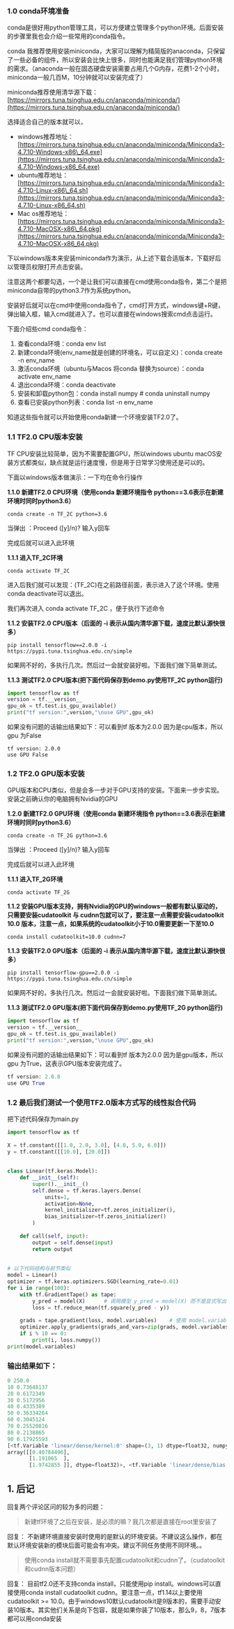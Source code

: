 ### 1.0 conda环境准备

conda是很好用python管理工具，可以方便建立管理多个python环境。后面安装的步骤里我也会介绍一些常用的conda指令。

conda 我推荐使用安装miniconda，大家可以理解为精简版的anaconda，只保留了一些必备的组件，所以安装会比快上很多，同时也能满足我们管理python环境的需求。（anaconda一般在固态硬盘安装需要占用几个G内存，花费1-2个小时，miniconda一般几百M，10分钟就可以安装完成了）

miniconda推荐使用清华源下载：[https://mirrors.tuna.tsinghua.edu.cn/anaconda/miniconda/](https://mirrors.tuna.tsinghua.edu.cn/anaconda/miniconda/)

选择适合自己的版本就可以，

-   windows推荐地址：[https://mirrors.tuna.tsinghua.edu.cn/anaconda/miniconda/Miniconda3-4.7.10-Windows-x86\_64.exe](https://mirrors.tuna.tsinghua.edu.cn/anaconda/miniconda/Miniconda3-4.7.10-Windows-x86_64.exe)
-   ubuntu推荐地址：[https://mirrors.tuna.tsinghua.edu.cn/anaconda/miniconda/Miniconda3-4.7.10-Linux-x86\_64.sh](https://mirrors.tuna.tsinghua.edu.cn/anaconda/miniconda/Miniconda3-4.7.10-Linux-x86_64.sh)
-   Mac os推荐地址：[https://mirrors.tuna.tsinghua.edu.cn/anaconda/miniconda/Miniconda3-4.7.10-MacOSX-x86\_64.pkg](https://mirrors.tuna.tsinghua.edu.cn/anaconda/miniconda/Miniconda3-4.7.10-MacOSX-x86_64.pkg)

下以windows版本来安装miniconda作为演示，从上述下载合适版本，下载好后以管理员权限打开点击安装。



注意这两个都要勾选，一个是让我们可以直接在cmd使用conda指令，第二个是把miniconda自带的python3.7作为系统python。

安装好后就可以在cmd中使用conda指令了，cmd打开方式，windows键+R键，弹出输入框，输入cmd就进入了。也可以直接在windows搜索cmd点击运行。

下面介绍些cmd conda指令：

1.  查看conda环境：conda env list
2.  新建conda环境(env\_name就是创建的环境名，可以自定义)：conda create -n env\_name
3.  激活conda环境（ubuntu与Macos 将conda 替换为source）：conda activate env\_name
4.  退出conda环境：conda deactivate
5.  安装和卸载python包：conda install numpy # conda uninstall numpy
6.  查看已安装python列表：conda list -n env\_name

知道这些指令就可以开始使用conda新建一个环境安装TF2.0了。

### 1.1 TF2.0 CPU版本安装

TF CPU安装比较简单，因为不需要配置GPU，所以windows ubuntu macOS安装方式都类似，缺点就是运行速度慢，但是用于日常学习使用还是可以的。

下面以windows版本做演示：一下均在命令行操作

**1.1.0 新建TF2.0 CPU环境（使用conda 新建环境指令 python==3.6表示在新建环境时同时python3.6）**

```
conda create -n TF_2C python=3.6
```

当弹出 ：Proceed (\[y\]/n)? 输入y回车

完成后就可以进入此环境

**1.1.1 进入TF\_2C环境**

```
conda activate TF_2C
```

进入后我们就可以发现：(TF\_2C)在之前路径前面，表示进入了这个环境。使用conda deactivate可以退出。

我们再次进入 conda activate TF\_2C ，便于执行下述命令

**1.1.2 安装TF2.0 CPU版本（后面的 -i 表示从国内清华源下载，速度比默认源快很多）**

```
pip install tensorflow==2.0.0 -i https://pypi.tuna.tsinghua.edu.cn/simple
```

如果网不好的，多执行几次。然后过一会就安装好啦。下面我们做下简单测试。

**1.1.3 测试TF2.0 CPU版本(把下面代码保存到demo.py使用TF\_2C python运行)**  

```python
import tensorflow as tf
version = tf.__version__
gpu_ok = tf.test.is_gpu_available()
print("tf version:",version,"\nuse GPU",gpu_ok)
```

如果没有问题的话输出结果如下：可以看到tf 版本为2.0.0 因为是cpu版本，所以gpu 为False

```
tf version: 2.0.0
use GPU False
```

### 1.2 TF2.0 GPU版本安装

GPU版本和CPU类似，但是会多一步对于GPU支持的安装。下面来一步步实现。安装之前确认你的电脑拥有Nvidia的GPU

**1.2.0 新建TF2.0 GPU环境（使用conda 新建环境指令 python==3.6表示在新建环境时同时python3.6）**

```
conda create -n TF_2G python=3.6
```



当弹出 ：Proceed (\[y\]/n)? 输入y回车

完成后就可以进入此环境

**1.1.1 进入TF\_2G环境**

```
conda activate TF_2G
```



**1.1.2 安装GPU版本支持，拥有Nvidia的GPU的windows一般都有默认驱动的，只需要安装cudatoolkit 与 cudnn包就可以了，要注意一点需要安装cudatoolkit 10.0 版本，注意一点，如果系统的cudatoolkit小于10.0需要更新一下至10.0**

```
conda install cudatoolkit=10.0 cudnn=7
```



**1.1.3 安装TF2.0 GPU版本（后面的 -i 表示从国内清华源下载，速度比默认源快很多）**

```
pip install tensorflow-gpu==2.0.0 -i https://pypi.tuna.tsinghua.edu.cn/simple
```



如果网不好的，多执行几次。然后过一会就安装好啦。下面我们做下简单测试。

**1.1.3 测试TF2.0 GPU版本(把下面代码保存到demo.py使用TF\_2G python运行)**

```python
import tensorflow as tf
version = tf.__version__
gpu_ok = tf.test.is_gpu_available()
print("tf version:",version,"\nuse GPU",gpu_ok)
```

如果没有问题的话输出结果如下：可以看到tf 版本为2.0.0 因为是gpu版本，所以gpu 为True，这表示GPU版本安装完成了。

```python
tf version: 2.0.0
use GPU True
```

### 1.2 最后我们测试一个使用TF2.0版本方式写的线性拟合代码

把下述代码保存为main.py

```python
import tensorflow as tf
 
X = tf.constant([[1.0, 2.0, 3.0], [4.0, 5.0, 6.0]])
y = tf.constant([[10.0], [20.0]])
 
 
class Linear(tf.keras.Model):
    def __init__(self):
        super().__init__()
        self.dense = tf.keras.layers.Dense(
            units=1,
            activation=None,
            kernel_initializer=tf.zeros_initializer(),
            bias_initializer=tf.zeros_initializer()
        )
 
    def call(self, input):
        output = self.dense(input)
        return output
 
 
# 以下代码结构与前节类似
model = Linear()
optimizer = tf.keras.optimizers.SGD(learning_rate=0.01)
for i in range(100):
    with tf.GradientTape() as tape:
        y_pred = model(X)      # 调用模型 y_pred = model(X) 而不是显式写出 y_pred = a * X + b
        loss = tf.reduce_mean(tf.square(y_pred - y))
     
    grads = tape.gradient(loss, model.variables)    # 使用 model.variables 这一属性直接获得模型中的所有变量
    optimizer.apply_gradients(grads_and_vars=zip(grads, model.variables))
    if i % 10 == 0:
        print(i, loss.numpy())
print(model.variables)
```

### 输出结果如下：

```python
0 250.0
10 0.73648137
20 0.6172349
30 0.5172956
40 0.4335389
50 0.36334264
60 0.3045124
70 0.25520816
80 0.2138865
90 0.17925593
[<tf.Variable 'linear/dense/kernel:0' shape=(3, 1) dtype=float32, numpy=
array([[0.40784496],
       [1.191065  ],
       [1.9742855 ]], dtype=float32)>, <tf.Variable 'linear/dense/bias:0' shape=(1,) dtype=float32, numpy=array([0.78322077], dtype=float32)>]
```



## 1. 后记

回复两个评论区问的较为多的问题：

> 新建tf环境了之后在安装，是必须的嘛？我几次都是直接在root里安装了

回复： 不新建环境直接安装时使用的是默认的环境安装。不建议这么操作，都在默认环境安装新的模块后面可能会有冲突。建议不同任务使用不同环境。。

> 使用conda install就不需要事先配置cudatoolkit和cudnn了。（cudatoolkit和cudnn版本问题）

回复： 目前tf2.0还不支持conda install，只能使用pip install。windows可以直接使用conda install cudatoolkit cudnn。要注意一点，tf1.14以上要使用cudatoolkit >= 10.0。由于windows10默认cudatoolkit是9版本的，需要手动安装10版本。其实他们关系是向下包容，就是如果你装了10版本，那么9，8，7版本都可以用conda安装